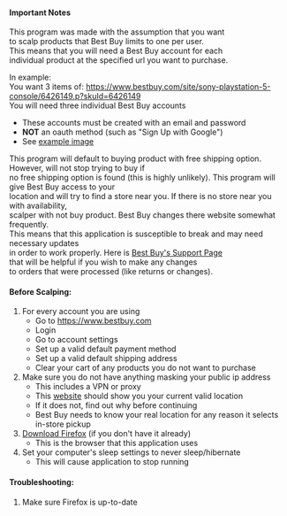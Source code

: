 #### Important Notes

This program was made with the assumption that you want  
to scalp products that Best Buy limits to one per user.  
This means that you will need a Best Buy account for each  
individual product at the specified url you want to purchase.  

In example:  
You want 3 items of: <https://www.bestbuy.com/site/sony-playstation-5-console/6426149.p?skuId=6426149>  
You will need three individual Best Buy accounts

- These accounts must be created with an email and password
- **NOT** an oauth method (such as "Sign Up with Google")
- See [example image](https://www.flickr.com/photos/194329591@N06/51649422194/in/dateposted-public/)

This program will default to buying product with free shipping option. However, will not stop trying to buy if  
no free shipping option is found (this is highly unlikely). This program will give Best Buy access to your  
location and will try to find a store near you. If there is no store near you with availability,  
scalper with not buy product. Best Buy changes there website somewhat frequently.  
This means that this application is susceptible to break and may need necessary updates  
in order to work properly. Here is [Best Buy's Support Page](https://www.bestbuy.com/site/electronics/customer-service/pcmcat87800050001.c?id=pcmcat87800050001)  
that will be helpful if you wish to make any changes  
to orders that were processed (like returns or changes).

#### Before Scalping:

1. For every account you are using
    - Go to <https://www.bestbuy.com>
    - Login
    - Go to account settings
    - Set up a valid default payment method
    - Set up a valid default shipping address
    - Clear your cart of any products you do not want to purchase
2. Make sure you do not have anything masking your public ip address
    - This includes a VPN or proxy
    - This [website](https://whatismyipaddress.com) should show you your current valid location
    - If it does not, find out why before continuing
    - Best Buy needs to know your real location for any reason it selects in-store pickup
3. [Download Firefox](https://www.mozilla.org/en-US/firefox/new/) (if you don't have it already)
    - This is the browser that this application uses
4. Set your computer's sleep settings to never sleep/hibernate
    - This will cause application to stop running

#### Troubleshooting:

1. Make sure Firefox is up-to-date